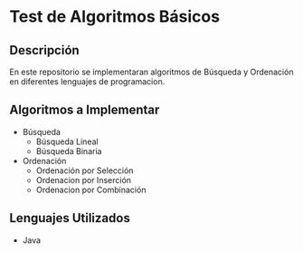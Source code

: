# Test de Algoritmos Básicos

## Descripción
En este repositorio se implementaran algoritmos de Búsqueda y Ordenación en diferentes lenguajes de programacion.

## Algoritmos a Implementar
- Búsqueda
    - Búsqueda Lineal
    - Búsqueda Binaria
- Ordenación
    - Ordenación por Selección
    - Ordenacion por Inserción
    - Ordenacion por Combinación

## Lenguajes Utilizados
- Java
